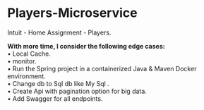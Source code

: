 # Players-Microservice

Intuit - Home Assignment - Players.


<b>With more time, I consider the following edge cases:</b><br/>
• Local Cache.<br/>
• monitor.<br/>
• Run the Spring project in a containerized Java & Maven Docker environment.<br/>
• Change db to Sql db like My Sql .<br/>
• Create Api with pagination option for big data.<br/>
• Add Swagger for all endpoints.<br/>

